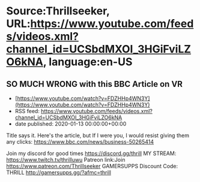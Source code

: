 # Source:Thrillseeker, URL:https://www.youtube.com/feeds/videos.xml?channel_id=UCSbdMXOI_3HGiFviLZO6kNA, language:en-US

## SO MUCH WRONG with this BBC Article on VR
 - [https://www.youtube.com/watch?v=FDZHHp4WN3Y](https://www.youtube.com/watch?v=FDZHHp4WN3Y)
 - RSS feed: https://www.youtube.com/feeds/videos.xml?channel_id=UCSbdMXOI_3HGiFviLZO6kNA
 - date published: 2020-01-13 00:00:00+00:00

Title says it.
Here's the article, but If I were you, I would resist giving them any clicks:
https://www.bbc.com/news/business-50265414

Join my discord for good times
https://discord.gg/thrill
MY STREAM: 
https://www.twitch.tv/thrilluwu
Patreon link:Join
https://www.patreon.com/Thrillseeker
GAMERSUPPS Discount Code: THRILL
http://gamersupps.gg/?afmc=thrill


